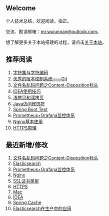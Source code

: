 ## Welcome

个人技术总结，欢迎阅读，指正。

交流、勘误邮箱：mr.wujunnan@outlook.com。

想了解更多关于本站搭建的过程，请点击[关于本站](_docs/AboutMe.md)。

## 推荐阅读

1. [字符集与字符编码](ComputerBasic/character_set.md)
2. [优秀的版本控制系统——Git](Share/Git.md)
3. [文件名乱码问题之Content-Disposition标头](ComputerBasic/HTTP/header_content_disposition.md)
3. [IDEA使用技巧](Tool/Mac/idea.md)
4. [浅拷贝和深拷贝](JavaSE/shallow_copy_and_deep_copy.md)
5. [Java访问修饰符](JavaSE/access_modifiers.md)
6. [Spring Boot Test](Framework/Spring/SpringBoot/springboot_testing.md)
6. [Prometheus+Grafana监控体系](Ops/prometheus_grafana_monitor.md)
6. [Nginx基本使用](Tool/Nginx/nginx.md)
6. [HTTPS原理](ComputerBasic/ComputerNetwork/https.md)

## 最近新增/修改
1. [文件名乱码问题之Content-Disposition标头](ComputerBasic/HTTP/header_content_disposition.md)
2. [Elasticsearch](Database/Elasticsearch/elasticsearch.md)
3. [Prometheus+Grafana监控体系](Ops/prometheus_grafana_monitor.md)
4. [Nginx](Tool/Nginx/nginx.md)
5. [SSL证书类型](ComputerBasic/ComputerNetwork/ssl_certificates.md)
6. [HTTPS](ComputerBasic/ComputerNetwork/https.md)
7. [Mac](Tool/Mac/mac.md)
8. [IDEA](Tool/Mac/idea.md)
9. [Spring Cache](Framework/Spring/SpringFramework/spring_cache.md)
10. [Elasticsearch在生产中的应用](Database/Elasticsearch/elasticsearch_apply_in_production.md)


